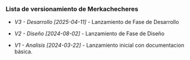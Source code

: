 ### Lista de versionamiento de Merkachecheres

- *V3 - Desarrollo [2025-04-11]* - Lanzamiento de Fase de Desarrollo

- *V2 - Diseño [2024-08-02]* - Lanzamiento de Fase de Diseño

- *V1 - Analisis [2024-03-22]* - Lanzamiento inicial con documentacion básica.